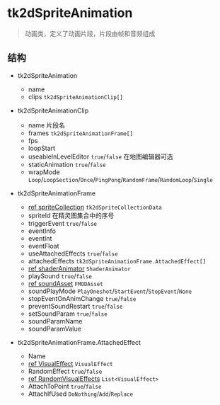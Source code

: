 # tk2dSpriteAnimation

> 动画类，定义了动画片段，片段由帧和音频组成

## 结构

- tk2dSpriteAnimation
  * name
  * clips `tk2dSpriteAnimationClip[]`

- tk2dSpriteAnimationClip
  * name 片段名
  * frames `tk2dSpriteAnimationFrame[]`
  * fps
  * loopStart
  * useableInLevelEditor `true`/`false` 在地图编辑器可选
  * staticAnimation `true`/`false`
  * wrapMode `Loop`/`LoopSection`/`Once`/`PingPong`/`RandomFrame`/`RandomLoop`/`Single`

- tk2dSpriteAnimationFrame
  * <u>ref spriteCollection</u> `tk2dSpriteCollectionData`
  * spriteId 在精灵图集合中的序号
  * triggerEvent `true`/`false`
  * eventInfo
  * eventInt
  * eventFloat
  * useAttachedEffects `true`/`false`
  * attachedEffects `tk2dSpriteAnimationFrame.AttachedEffect[]`
  * <u>ref shaderAnimator</u> `ShaderAnimator`
  * playSound `true`/`false`
  * <u>ref soundAsset</u> `FMODAsset`
  * soundPlayMode `PlayOneshot`/`StartEvent`/`StopEvent`/`None`
  * stopEventOnAnimChange `true`/`false`
  * preventSoundRestart `true`/`false`
  * setSoundParam `true`/`false`
  * soundParamName
  * soundParamValue

- tk2dSpriteAnimationFrame.AttachedEffect
  * Name
  * <u>ref VisualEffect</u> `VisualEffect`
  * RandomEffect `true`/`false`
  * <u>ref RandomVisualEffects</u> `List<VisualEffect>`
  * AttachToPoint `true`/`false`
  * AttachIfUsed `DoNothing`/`Add`/`Replace`